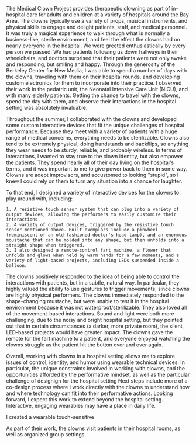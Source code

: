 The Medical Clown Project provides therapeutic clowning as part of in-hospital care for adults and children at a variety of hospitals around the Bay Area. The clowns typically use a variety of props, musical instruments, and physical skills to engage and delight patients, staff, and medical personnel. It was truly a magical experience to walk through what is normally a business-like, sterile environment, and feel the effect the clowns had on nearly everyone in the hospital. We were greeted enthusiastically by every person we passed. We had patients following us down hallways in their wheelchairs, and doctors surprised that their patients were not only awake and responding, but smiling and happy.  Through the generosity of the Berkeley Center for New Media, I was able to spend a number of days with the clowns, traveling with them on their hospital rounds, and developing custom electronics for them to incorporate into their practice. I observed their work in the pedatric unit, the Neonatal Intensive Care Unit (NICU), and with many elderly patients. Getting the chance to travel with the clowns, spend the day with them, and observe their interactions in the hospital setting was absolutely invaluable.

Throughout the summer, I collaborated with the clowns and developed some custom interactive devices that fit the unique challenges of hospital performance. Because they meet with a variety of patients with a huge range of medical concerns, everything needs to be sterilizable. Clowns also tend to be extremely physical, doing handstands and backflips, so anything they wear needs to be sturdy, reliable, and probably wireless. In terms of interactions, I wanted to stay true to the clown identity, but also empower the patients. They spend nearly all of their day living on the hospital's terms, and it was important to me to give power back to them in some way. Clowns are adept improvisors, and accustomed to looking "stupid", so I knew I could rely on them to turn any situation into a chance for laughter.

To that end, I designed a variety of interactive devices for the clowns to play around with, including:

	1. A resistive touch sensor system that can plug into a variety of output devices, allowing the performers to easily customize their interactions. 
	2. A variety of output devices, triggered by the resistive touch sensor mentioned above. Built exemplars include a pinwheel (reminiscent of an old-fashioned doctor's head lamp), and an enormous moustache that can be molded into any shape, but then unfolds into a straight shape when triggered.
	3. I also designed a remote-control fart machine, a flower that unfolds and glows when held by warm hands for a few moments, and a variety of light-based projects, including LEDs suspended inside a balloon. 

The clowns positively responded to the idea of being able to control the interactions with patients, but in a subtle, natural way. In particular, they highly valued the ability to use gestures to trigger movements, since clowns are highly physical performers. The clowns immediately responded to the shape-changing mustache, but were unable to test it in the hospital environment because it was not waterproof/sterilizable. They also loved all of the movement-based interactions. Sound and light were both more challenging, due to the noisy and bright hospital setting, but they pointed out that in certain circumstances (a darker, more private room), the silent, LED-based projects would have greater impact. The clowns gave the remote for the fart machine to a patient, and everyone enjoyed watching the clowns struggle as the patient hit the button over and over again.

Overall, working with clowns in a hospital setting allows me to explore issues of control, identity, and humor using wearable technical devices. In particular, the unique constraints involved in working with clowns, and the opportunities afforded by the performative mindset, as well as the particular challenge of designign for the hospital setting Next steps include more of a co-design process where I work directly with the clowns to understand how and where technology can fit into their performative actions.  Looking forward, I expect this work to extend beyond the hospital setting. Interactive, engaging wearables may have a place in daily life.

I created a wearable touch-sensitive 




 As part of their work, the clowns visit patients in their hospital rooms, as well as organized group settings.